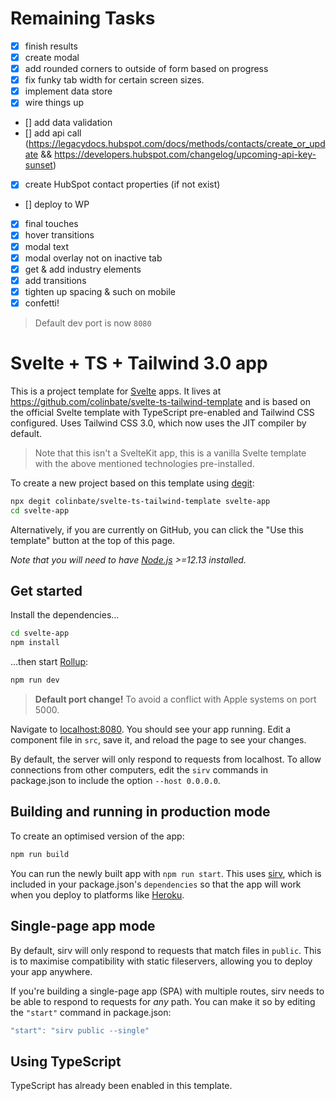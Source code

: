 # Remaining Tasks

- [x] finish results
- [x] create modal
- [x] add rounded corners to outside of form based on progress
- [x] fix funky tab width for certain screen sizes.
- [x] implement data store
- [x] wire things up
- [] add data validation
- [] add api call (<https://legacydocs.hubspot.com/docs/methods/contacts/create_or_update> && <https://developers.hubspot.com/changelog/upcoming-api-key-sunset>)
- [x] create HubSpot contact properties (if not exist)
- [] deploy to WP
- [x] final touches
- [x] hover transitions
- [x] modal text
- [x] modal overlay not on inactive tab
- [x] get & add industry elements
- [x] add transitions
- [x] tighten up spacing & such on mobile
- [x] confetti!

> Default dev port is now `8080`

# Svelte + TS + Tailwind 3.0 app

This is a project template for [Svelte](https://svelte.dev) apps. It lives at <https://github.com/colinbate/svelte-ts-tailwind-template> and is based on the official Svelte template with TypeScript pre-enabled and Tailwind CSS configured. Uses Tailwind CSS 3.0, which now uses
the JIT compiler by default.

> Note that this isn't a SvelteKit app, this is a vanilla Svelte template with the above mentioned technologies pre-installed.

To create a new project based on this template using [degit](https://github.com/Rich-Harris/degit):

```bash
npx degit colinbate/svelte-ts-tailwind-template svelte-app
cd svelte-app
```

Alternatively, if you are currently on GitHub, you can click the "Use this template" button at the top of this page.

*Note that you will need to have [Node.js](https://nodejs.org) >=12.13 installed.*

## Get started

Install the dependencies...

```bash
cd svelte-app
npm install
```

...then start [Rollup](https://rollupjs.org):

```bash
npm run dev
```

> **Default port change!** To avoid a conflict with Apple systems on port 5000.

Navigate to [localhost:8080](http://localhost:8080). You should see your app running. Edit a component file in `src`, save it, and reload the page to see your changes.

By default, the server will only respond to requests from localhost. To allow connections from other computers, edit the `sirv` commands in package.json to include the option `--host 0.0.0.0`.

## Building and running in production mode

To create an optimised version of the app:

```bash
npm run build
```

You can run the newly built app with `npm run start`. This uses [sirv](https://github.com/lukeed/sirv), which is included in your package.json's `dependencies` so that the app will work when you deploy to platforms like [Heroku](https://heroku.com).

## Single-page app mode

By default, sirv will only respond to requests that match files in `public`. This is to maximise compatibility with static fileservers, allowing you to deploy your app anywhere.

If you're building a single-page app (SPA) with multiple routes, sirv needs to be able to respond to requests for *any* path. You can make it so by editing the `"start"` command in package.json:

```js
"start": "sirv public --single"
```

## Using TypeScript

TypeScript has already been enabled in this template.
